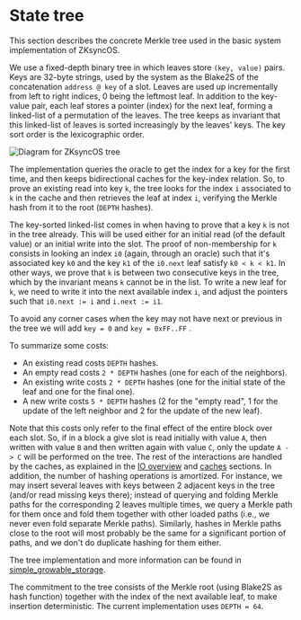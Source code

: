 # State tree

This section describes the concrete Merkle tree used in the basic system implementation of ZKsyncOS.

We use a fixed-depth binary tree in which leaves store `(key, value)` pairs. Keys are 32-byte strings, used by the system as the Blake2S of the concatenation `address @ key` of a slot. Leaves are used up incrementally from left to right indices, 0 being the leftmost leaf. In addition to the key-value pair, each leaf stores a pointer (index) for the next leaf, forming a linked-list of a permutation of the leaves. The tree keeps as invariant that this linked-list of leaves is sorted increasingly by the leaves' keys. The key sort order is the lexicographic order.

![Diagram for ZKsyncOS tree](../../figs/tree.svg)

The implementation queries the oracle to get the index for a key for the first time, and then keeps bidirectional caches for the key-index relation. So, to prove an existing read into key `k`, the tree looks for the index `i` associated to `k` in the cache and then retrieves the leaf at index `i`, verifying the Merkle hash from it to the root (`DEPTH` hashes).

The key-sorted linked-list comes in when having to prove that a key `k` is not in the tree already. This will be used either for an initial read (of the default value) or an initial write into the slot. The proof of non-membership for `k` consists in looking an index `i0` (again, through an oracle) such that it's associated key `k0` and the key `k1` of the `i0.next` leaf satisfy `k0 < k < k1`. In other ways, we prove that `k` is between two consecutive keys in the tree, which by the invariant means `k` cannot be in the list. To write a new leaf for `k`, we need to write it into the next available index `i`, and adjust the pointers such that `i0.next := i` and `i.next := i1`.

To avoid any corner cases when the key may not have next or previous in the tree we will add `key = 0` and `key = 0xFF..FF` .

To summarize some costs:

- An existing read costs `DEPTH` hashes.
- An empty read costs `2 * DEPTH` hashes (one for each of the neighbors).
- An existing write costs `2 * DEPTH` hashes (one for the initial state of the leaf and one for the final one).
- A new write costs `5 * DEPTH` hashes (2 for the "empty read", 1 for the update of the left neighbor and 2 for the update of the new leaf).

Note that this costs only refer to the final effect of the entire block over each slot. So, if in a block a give slot is read initially with value `A`, then written with value `B` and then written again with value `C`, only the update `A -> C` will be performed on the tree. The rest of the interactions are handled by the caches, as explained in the [IO overview](io.md) and [caches](caches.md) sections. In addition, the number of hashing operations is amortized. For instance, we may insert several leaves with keys between 2 adjacent keys in the tree (and/or read missing keys there); instead of querying and folding Merkle paths for the corresponding 2 leaves multiple times, we query a Merkle path for them once and fold them together with other loaded paths (i.e., we never even fold separate Merkle paths). Similarly, hashes in Merkle paths close to the root will most probably be the same for a significant portion of paths, and we don't do duplicate hashing for them either.

The tree implementation and more information can be found in [simple_growable_storage](../../../basic_system/src/system_implementation/flat_storage_model/simple_growable_storage.rs).

The commitment to the tree consists of the Merkle root (using Blake2S as hash function) together with the index of the next available leaf, to make insertion deterministic. The current implementation uses `DEPTH = 64`.
